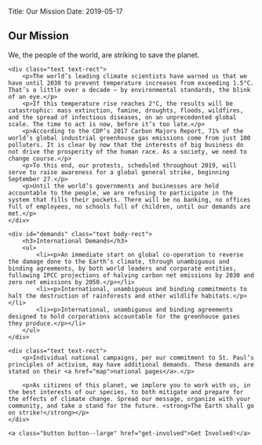 Title: Our Mission
Date: 2019-05-17

<section id="top">
	<div class="heading-rect">
		<h1>Our Mission</h1>
		<p>We, the people of the world, are striking to save the planet.</p>
	</div>

	<div class="text text-rect">
		<p>The world’s leading climate scientists have warned us that we have until 2030 to prevent temperature increases from exceeding 1.5°C. That’s a little over a decade – by environmental standards, the blink of an eye.</p>
		<p>If this temperature rise reaches 2°C, the results will be catastrophic: mass extinction, famine, droughts, floods, wildfires, and the spread of infectious diseases, on an unprecedented global scale. The time to act is now, before it’s too late.</p>
		<p>According to the CDP’s 2017 Carbon Majors Report, 71% of the world’s global industrial greenhouse gas emissions come from just 100 polluters. It is clear by now that the interests of big business do not drive the prosperity of the human race. As a society, we need to change course.</p>
		<p>To this end, our protests, scheduled throughout 2019, will serve to raise awareness for a global general strike, beginning September 27.</p>
		<p>Until the world’s governments and businesses are held accountable to the people, we are refusing to participate in the system that fills their pockets. There will be no banking, no offices full of employees, no schools full of children, until our demands are met.</p>
	</div>

	<div id="demands" class="text body-rect">
		<h3>International Demands</h3>
		<ul>
			<li><p>An immediate start on global co-operation to reverse the damage done to the Earth’s climate, through unambiguous and binding agreements, by both world leaders and corporate entities, following IPCC projections of halving carbon net emissions by 2030 and zero net emissions by 2050.</p></li>
			<li><p>International, unambiguous and binding commitments to halt the destruction of rainforests and other wildlife habitats.</p></li>
			<li><p>International, unambiguous and binding agreements designed to hold corporations accountable for the greenhouse gases they produce.</p></li>
		</ul>
	</div>

	<div class="text text-rect">
		<p>Individual national campaigns, per our commitment to St. Paul’s principles of activism, may have additional demands. These demands are stated on their <a href="map">national pages</a>.</p>

		<p>As citizens of this planet, we implore you to work with us, in the best interests of our species, to both mitigate and prepare for the effects of climate change. Spread our message, organize with your community, and take a stand for the future. <strong>The Earth shall go on strike!</strong></p>
	</div>

	<a class="button button--large" href="get-involved">Get Involved!</a>
</section>

<!-- end page content -->